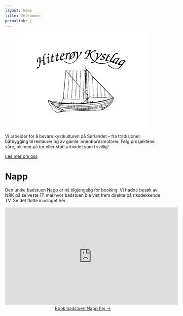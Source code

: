 ```yaml
---
layout: home
title: Velkommen
permalink: /
---
```


<link rel="stylesheet" href="{{ "/assets/css/custom.css" | relative_url }}">

<img src="/assets/img/logo.png"
     alt="Hitterøy Kystlag logo"
     style="display:block;margin:0 auto;max-width:480px;">
	 

Vi arbeider for å bevare kystkulturen på Sørlandet – fra tradisjonell båtbygging
til restaurering av gamle innenbordsmotorer. Følg prosjektene våre, bli med på tur
eller støtt arbeidet som frivillig!

[Les mer om oss](/about/)

# Napp

Den unike badstuen [Napp](/napp/) er nå tilgjengelig for booking. Vi hadde besøk av NRK på selveste 17. mai hvor badstuen ble vist frem direkte på riksdekkende TV. Se det flotte innslaget her.

<div class="video-container">
     <iframe 
          width="560" height="315" 
          src="https://www.youtube.com/embed/OrQxecg07-A?si=r3TiKv4ECgDzed1v" 
          title="YouTube video player" 
          frameborder="0" 
          allow="accelerometer; autoplay; clipboard-write; encrypted-media; gyroscope; picture-in-picture; web-share" 
          referrerpolicy="strict-origin-when-cross-origin" 
          allowfullscreen>
     </iframe>
</div>

<div style="text-align:center">
        <a href="https://napp.hitteroykystlag.no" class="btn btn-booking my-4">Book badstuen Napp her →</a>
</div>

